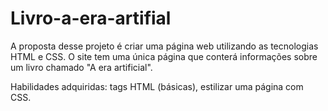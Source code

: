# Livro-a-era-artifial
 A proposta desse projeto é criar uma página web utilizando as tecnologias HTML e CSS. O site tem uma única página que conterá informações sobre um livro chamado "A era artificial".

Habilidades adquiridas:  tags HTML (básicas), estilizar uma página com CSS.
